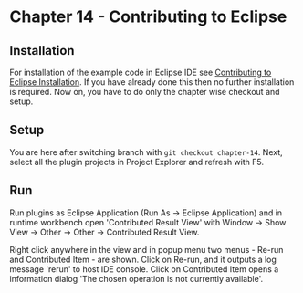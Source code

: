# Chapter 14 - Contributing to Eclipse 

## Installation

For installation of the example code in Eclipse IDE see <a href="https://www.codetab.org/post/contributing-to-eclipse/">Contributing to Eclipse Installation</a>. If you have already done this then no further installation is required. Now on, you have to do only the chapter wise checkout and setup. 

## Setup

You are here after switching branch with `git checkout chapter-14`. Next, select all the plugin projects in Project Explorer and refresh with F5.

## Run

Run plugins as Eclipse Application (Run As -> Eclipse Application) and in runtime workbench open 'Contributed Result View' with Window -> Show View -> Other -> Other -> Contributed Result View.

Right click anywhere in the view and in popup menu two menus - Re-run and Contributed Item - are shown. Click on Re-run, and it outputs a log message 'rerun' to host IDE console. Click on Contributed Item opens a information dialog 'The chosen operation is not currently available'.

